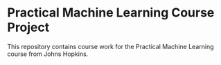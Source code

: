 # Practical Machine Learning Course Project
This repository contains course work for the Practical Machine Learning course from Johns Hopkins.
